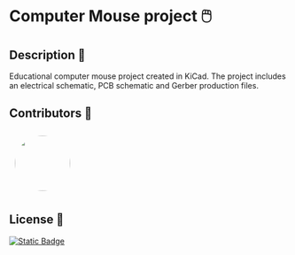 # Computer Mouse project 🖱️

## Description 📜

Educational computer mouse project created in KiCad. The project includes an electrical schematic, PCB schematic and Gerber production files.

## Contributors 🤝

<div style="display: flex;">
    <a href="https://github.com/lukaszkusgithub"> 
      <img src="https://avatars.githubusercontent.com/u/36661311?v=4" height="auto" width="100" style="border-radius:50%; margin: 10px"> 
    </a> 
</div>

## License 📄

[![Static Badge](https://img.shields.io/badge/License-MIT-green)](LICENSE)